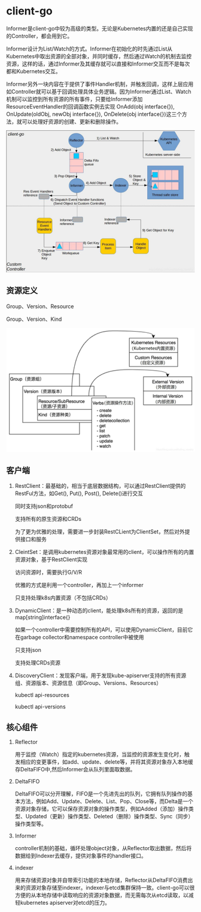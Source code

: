 # client-go



Informer是client-go中较为高级的类型。无论是Kubernetes内置的还是自己实现的Controller，都会用到它。

Informer设计为List/Watch的方式。Informer在初始化的时先通过List从Kubernetes中取出资源的全部对象，并同时缓存，然后通过Watch的机制去监控资源，这样的话，通过Informer及其缓存就可以直接和Informer交互而不是每次都和Kubernetes交互。

Informer另外一块内容在于提供了事件Handler机制，并触发回调，这样上层应用如Controller就可以基于回调处理具体业务逻辑。因为Informer通过List、Watch机制可以监控到所有资源的所有事件，只要给Informer添加ResourceEventHandler的回调函数实例去实现 OnAdd(obj interface{}), OnUpdate(oldObj, newObj interface{}), OnDelete(obj interface{})这三个方法，就可以处理好资源的创建、更新和删除操作。

![client-go](img/client-go.jpg)



## 资源定义

Group、Version、Resource

Group、Version、Kind

![gvr_gvk](img/gvr_gvk.jpg)



## 客户端

1. RestClient：最基础的，相当于底层数据结构，可以通过RestClient提供的RestFul方法，如Get(), Put(), Post(), Delete()进行交互

   同时支持json和protobuf

   支持所有的原生资源和CRDs

   为了更为优雅的处理，需要进一步封装RestCLient为ClientSet，然后对外提供接口和服务

2. CleintSet：是调用kubernetes资源对象最常用的client，可以操作所有的内置资源对象，基于RestClient实现

   访问资源时，需要执行G/V/R

   优雅的方式是利用一个controller，再加上一个informer

   只支持处理k8s内置资源（不包括CRDs）

3. DynamicClient：是一种动态的client，能处理k8s所有的资源，返回的是map[string]interface{}

   如果一个controller中需要控制所有的API，可以使用DynamicClient，目前它在garbage collector和namespace controller中被使用

   只支持json

   支持处理CRDs资源

4. DiscoveryClient：发现客户端，用于发现kube-apiserver支持的所有资源组、资源版本、资源信息（即Group、Versions、Resources）

   kubectl api-resources

   kubectl api-versions



## 核心组件

1. Reflector

   用于监控（Watch）指定的kubernetes资源，当监控的资源发生变化时，触发相应的变更事件，如add、update、delete等，并将其资源对象存入本地缓存DeltaFIFO中,然后Informer会从队列里面取数据。

2. DeltaFIFO

   DeltaFIFO可以分开理解，FIFO是一个先进先出的队列，它拥有队列操作的基本方法，例如Add、Update、Delete、List、Pop、Close等，而Delta是一个资源对象存储，它可以保存资源对象的操作类型，例如Added（添加）操作类型、Updated（更新）操作类型、Deleted（删除）操作类型、Sync（同步）操作类型等。

3. Informer

   controller机制的基础，循环处理object对象，从Reflector取出数据，然后将数据给到Indexer去缓存，提供对象事件的handler接口。

4. indexer

   用来存储资源对象并自带索引功能的本地存储，Reflector从DeltaFIFO消费出来的资源对象存储至indexer。indexer与etcd集群保持一致。client-go可以很方便的从本地存储中读取响应的资源对象数据，而无需每次从etcd读取，以减轻kubernetes apiserver对etcd的压力。
